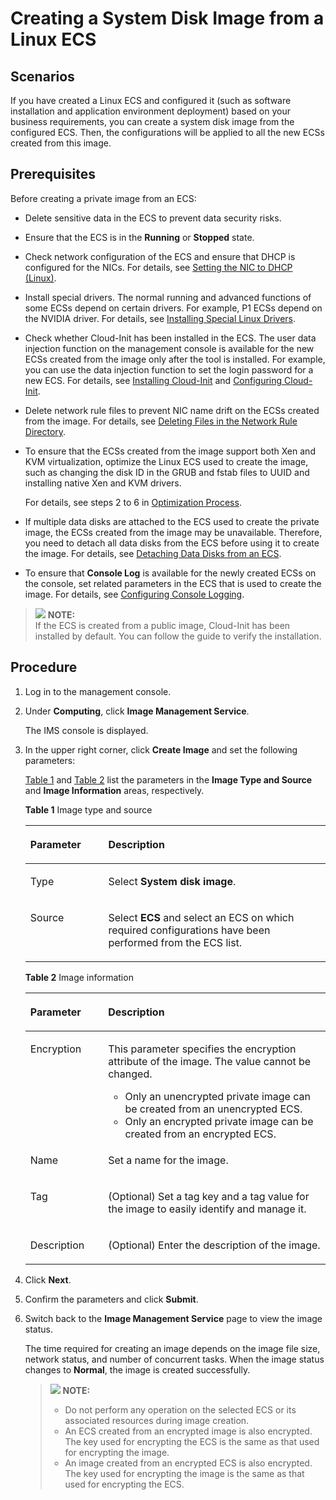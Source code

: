 # Creating a System Disk Image from a Linux ECS<a name="EN-US_TOPIC_0030713180"></a>

## Scenarios<a name="section1583993012317"></a>

If you have created a Linux ECS and configured it \(such as software installation and application environment deployment\) based on your business requirements, you can create a system disk image from the configured ECS. Then, the configurations will be applied to all the new ECSs created from this image.

## Prerequisites<a name="en-us_topic_0029124558_section14824313152247"></a>

Before creating a private image from an ECS:

-   Delete sensitive data in the ECS to prevent data security risks.
-   Ensure that the ECS is in the  **Running**  or  **Stopped**  state.
-   Check network configuration of the ECS and ensure that DHCP is configured for the NICs. For details, see  [Setting the NIC to DHCP \(Linux\)](setting-the-nic-to-dhcp-(linux).md).
-   Install special drivers. The normal running and advanced functions of some ECSs depend on certain drivers. For example, P1 ECSs depend on the NVIDIA driver. For details, see  [Installing Special Linux Drivers](installing-special-linux-drivers.md).
-   Check whether Cloud-Init has been installed in the ECS. The user data injection function on the management console is available for the new ECSs created from the image only after the tool is installed. For example, you can use the data injection function to set the login password for a new ECS. For details, see  [Installing Cloud-Init](installing-cloud-init.md)  and  [Configuring Cloud-Init](configuring-cloud-init.md).
-   Delete network rule files to prevent NIC name drift on the ECSs created from the image. For details, see  [Deleting Files in the Network Rule Directory](deleting-files-in-the-network-rule-directory.md).
-   To ensure that the ECSs created from the image support both Xen and KVM virtualization, optimize the Linux ECS used to create the image, such as changing the disk ID in the GRUB and fstab files to UUID and installing native Xen and KVM drivers.

    For details, see steps 2 to 6 in  [Optimization Process](optimization-process-(linux).md).

-   If multiple data disks are attached to the ECS used to create the private image, the ECSs created from the image may be unavailable. Therefore, you need to detach all data disks from the ECS before using it to create the image. For details, see  [Detaching Data Disks from an ECS](detaching-data-disks-from-an-ecs.md).
-   To ensure that  **Console Log**  is available for the newly created ECSs on the console, set related parameters in the ECS that is used to create the image. For details, see  [Configuring Console Logging](configuring-console-logging.md).

>![](/images/icon-note.gif) **NOTE:**   
>If the ECS is created from a public image, Cloud-Init has been installed by default. You can follow the guide to verify the installation.  

## Procedure<a name="section56420413328"></a>

1.  Log in to the management console.
2.  Under  **Computing**, click  **Image Management Service**.

    The IMS console is displayed.

3.  In the upper right corner, click  **Create Image**  and set the following parameters:

    [Table 1](#en-us_topic_0030713149_table050019474117)  and  [Table 2](#en-us_topic_0030713149_table6978715749)  list the parameters in the  **Image Type and Source**  and  **Image Information**  areas, respectively.

    **Table  1**  Image type and source

    <a name="en-us_topic_0030713149_table050019474117"></a>
    <table><thead align="left"><tr id="en-us_topic_0030713149_row1350164712110"><th class="cellrowborder" valign="top" width="25.96%" id="mcps1.2.3.1.1"><p id="en-us_topic_0030713149_p12501447314"><a name="en-us_topic_0030713149_p12501447314"></a><a name="en-us_topic_0030713149_p12501447314"></a>Parameter</p>
    </th>
    <th class="cellrowborder" valign="top" width="74.03999999999999%" id="mcps1.2.3.1.2"><p id="en-us_topic_0030713149_p1350114720117"><a name="en-us_topic_0030713149_p1350114720117"></a><a name="en-us_topic_0030713149_p1350114720117"></a>Description</p>
    </th>
    </tr>
    </thead>
    <tbody><tr id="en-us_topic_0030713149_row350214713113"><td class="cellrowborder" valign="top" width="25.96%" headers="mcps1.2.3.1.1 "><p id="en-us_topic_0030713149_p650294716116"><a name="en-us_topic_0030713149_p650294716116"></a><a name="en-us_topic_0030713149_p650294716116"></a>Type</p>
    </td>
    <td class="cellrowborder" valign="top" width="74.03999999999999%" headers="mcps1.2.3.1.2 "><p id="en-us_topic_0030713149_p75021947615"><a name="en-us_topic_0030713149_p75021947615"></a><a name="en-us_topic_0030713149_p75021947615"></a>Select <strong id="en-us_topic_0030713149_b9800161192315"><a name="en-us_topic_0030713149_b9800161192315"></a><a name="en-us_topic_0030713149_b9800161192315"></a>System disk image</strong>.</p>
    </td>
    </tr>
    <tr id="en-us_topic_0030713149_row1650284720113"><td class="cellrowborder" valign="top" width="25.96%" headers="mcps1.2.3.1.1 "><p id="en-us_topic_0030713149_p125022471113"><a name="en-us_topic_0030713149_p125022471113"></a><a name="en-us_topic_0030713149_p125022471113"></a>Source</p>
    </td>
    <td class="cellrowborder" valign="top" width="74.03999999999999%" headers="mcps1.2.3.1.2 "><p id="en-us_topic_0030713149_p850214712118"><a name="en-us_topic_0030713149_p850214712118"></a><a name="en-us_topic_0030713149_p850214712118"></a>Select <strong id="en-us_topic_0030713149_b1429910143237"><a name="en-us_topic_0030713149_b1429910143237"></a><a name="en-us_topic_0030713149_b1429910143237"></a>ECS</strong> and select an ECS on which required configurations have been performed from the ECS list.</p>
    </td>
    </tr>
    </tbody>
    </table>

    **Table  2**  Image information

    <a name="en-us_topic_0030713149_table6978715749"></a>
    <table><thead align="left"><tr id="en-us_topic_0030713149_row1597918159415"><th class="cellrowborder" valign="top" width="25.91%" id="mcps1.2.3.1.1"><p id="en-us_topic_0030713149_p597916152418"><a name="en-us_topic_0030713149_p597916152418"></a><a name="en-us_topic_0030713149_p597916152418"></a>Parameter</p>
    </th>
    <th class="cellrowborder" valign="top" width="74.09%" id="mcps1.2.3.1.2"><p id="en-us_topic_0030713149_p99796151642"><a name="en-us_topic_0030713149_p99796151642"></a><a name="en-us_topic_0030713149_p99796151642"></a>Description</p>
    </th>
    </tr>
    </thead>
    <tbody><tr id="en-us_topic_0030713149_row190153318123"><td class="cellrowborder" valign="top" width="25.91%" headers="mcps1.2.3.1.1 "><p id="en-us_topic_0030713149_p156591952159"><a name="en-us_topic_0030713149_p156591952159"></a><a name="en-us_topic_0030713149_p156591952159"></a>Encryption</p>
    </td>
    <td class="cellrowborder" valign="top" width="74.09%" headers="mcps1.2.3.1.2 "><p id="en-us_topic_0030713149_p96591652653"><a name="en-us_topic_0030713149_p96591652653"></a><a name="en-us_topic_0030713149_p96591652653"></a>This parameter specifies the encryption attribute of the image. The value cannot be changed.</p>
    <a name="en-us_topic_0030713149_ul94161232191418"></a><a name="en-us_topic_0030713149_ul94161232191418"></a><ul id="en-us_topic_0030713149_ul94161232191418"><li>Only an unencrypted private image can be created from an unencrypted <span id="en-us_topic_0030713149_text9398194114266"><a name="en-us_topic_0030713149_text9398194114266"></a><a name="en-us_topic_0030713149_text9398194114266"></a>ECS</span><span id="en-us_topic_0030713149_text1839914412264"><a name="en-us_topic_0030713149_text1839914412264"></a><a name="en-us_topic_0030713149_text1839914412264"></a></span>.</li><li>Only an encrypted private image can be created from an encrypted <span id="en-us_topic_0030713149_text1730719615276"><a name="en-us_topic_0030713149_text1730719615276"></a><a name="en-us_topic_0030713149_text1730719615276"></a>ECS</span><span id="en-us_topic_0030713149_text43081663272"><a name="en-us_topic_0030713149_text43081663272"></a><a name="en-us_topic_0030713149_text43081663272"></a></span>.</li></ul>
    </td>
    </tr>
    <tr id="en-us_topic_0030713149_row36593522511"><td class="cellrowborder" valign="top" width="25.91%" headers="mcps1.2.3.1.1 "><p id="en-us_topic_0030713149_p19659452051"><a name="en-us_topic_0030713149_p19659452051"></a><a name="en-us_topic_0030713149_p19659452051"></a>Name</p>
    </td>
    <td class="cellrowborder" valign="top" width="74.09%" headers="mcps1.2.3.1.2 "><p id="en-us_topic_0030713149_p126597521359"><a name="en-us_topic_0030713149_p126597521359"></a><a name="en-us_topic_0030713149_p126597521359"></a>Set a name for the image.</p>
    </td>
    </tr>
    <tr id="en-us_topic_0030713149_row142057141619"><td class="cellrowborder" valign="top" width="25.91%" headers="mcps1.2.3.1.1 "><p id="en-us_topic_0030713149_p1420612141267"><a name="en-us_topic_0030713149_p1420612141267"></a><a name="en-us_topic_0030713149_p1420612141267"></a>Tag</p>
    </td>
    <td class="cellrowborder" valign="top" width="74.09%" headers="mcps1.2.3.1.2 "><p id="en-us_topic_0030713149_p820611415612"><a name="en-us_topic_0030713149_p820611415612"></a><a name="en-us_topic_0030713149_p820611415612"></a>(Optional) Set a tag key and a tag value for the image to easily identify and manage it.</p>
    </td>
    </tr>
    <tr id="en-us_topic_0030713149_row720613141962"><td class="cellrowborder" valign="top" width="25.91%" headers="mcps1.2.3.1.1 "><p id="en-us_topic_0030713149_p7206111416617"><a name="en-us_topic_0030713149_p7206111416617"></a><a name="en-us_topic_0030713149_p7206111416617"></a>Description</p>
    </td>
    <td class="cellrowborder" valign="top" width="74.09%" headers="mcps1.2.3.1.2 "><p id="en-us_topic_0030713149_p420631410613"><a name="en-us_topic_0030713149_p420631410613"></a><a name="en-us_topic_0030713149_p420631410613"></a>(Optional) Enter the description of the image.</p>
    </td>
    </tr>
    </tbody>
    </table>

4.  Click  **Next**.
5.  Confirm the parameters and click  **Submit**.
6.  Switch back to the  **Image Management Service**  page to view the image status. 

    The time required for creating an image depends on the image file size, network status, and number of concurrent tasks. When the image status changes to  **Normal**, the image is created successfully.

    >![](/images/icon-note.gif) **NOTE:**   
    >-   Do not perform any operation on the selected ECS or its associated resources during image creation.  
    >-   An ECS created from an encrypted image is also encrypted. The key used for encrypting the ECS is the same as that used for encrypting the image.  
    >-   An image created from an encrypted ECS is also encrypted. The key used for encrypting the image is the same as that used for encrypting the ECS.  


